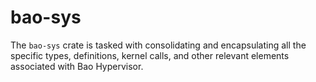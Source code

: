 # bao-sys

The `bao-sys` crate is tasked with consolidating and encapsulating all the specific types, definitions, kernel calls, and other relevant elements associated with Bao Hypervisor.
